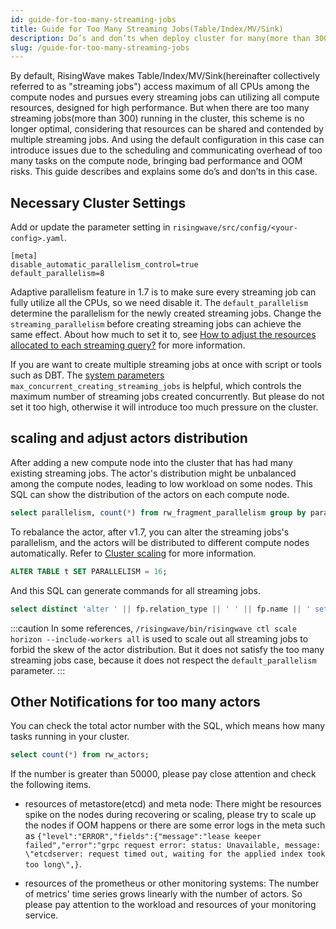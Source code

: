```yaml
---
id: guide-for-too-many-streaming-jobs
title: Guide for Too Many Streaming Jobs(Table/Index/MV/Sink)
description: Do’s and don’ts when deploy cluster for many(more than 300) streaming jobs.
slug: /guide-for-too-many-streaming-jobs
---
```

<head>
  <link rel="canonical" href="https://docs.risingwave.com/docs/current/k8s-cluster-scaling/" />
</head>

By default, RisingWave makes Table/Index/MV/Sink(hereinafter collectively referred to as "streaming jobs") access maximum of all CPUs among the compute nodes and pursues every streaming jobs can utilizing all compute resources, designed for high performance. But when there are too many streaming jobs(more than 300) running in the cluster, this scheme is no longer optimal, considering that resources can be shared and contended by multiple streaming jobs. And using the default configuration in this case can introduce issues due to the scheduling and communicating overhead of too many tasks on the compute node, bringing bad performance and OOM risks.
This guide describes and explains some do’s and don’ts in this case.

## Necessary Cluster Settings 

Add or update the parameter setting in `risingwave/src/config/<your-config>.yaml`.
```
[meta]
disable_automatic_parallelism_control=true
default_parallelism=8
```
Adaptive parallelism feature in 1.7 is to make sure every streaming job can fully utilize all the CPUs, so we need disable it. 
The `default_parallelism` determine the parallelism for the newly created streaming jobs. Change the `streaming_parallelism` before creating streaming jobs can achieve the same effect.
About how much to set it to, see [How to adjust the resources allocated to each streaming query?](/docs/current/performance-faq#how-to-adjust-the-resources-allocated-to-each-streaming-query) for more information.

If you are want to create multiple streaming jobs at once with script or tools such as DBT. The [system parameters](../manage/view-configure-system-parameters.md) `max_concurrent_creating_streaming_jobs` is helpful, which controls the maximum number of streaming jobs created concurrently. But please do not set it too high, otherwise it will introduce too much pressure on the cluster.

## scaling and adjust actors distribution

After adding a new compute node into the cluster that has had many existing streaming jobs. The actor's distribution might be unbalanced among the compute nodes, leading to low workload on some nodes. This SQL can show the distribution of the actors on each compute node.

```SQL
select parallelism, count(*) from rw_fragment_parallelism group by parallelism;
```

To rebalance the actor, after v1.7, you can alter the streaming jobs's parallelism, and the actors will be distributed to different compute nodes automatically. Refer to [Cluster scaling](/deploy/k8s-cluster-scaling.md) for more information.
```sql
ALTER TABLE t SET PARALLELISM = 16;
```

And this SQL can generate commands for all streaming jobs. 
```SQL
select distinct 'alter ' || fp.relation_type || ' ' || fp.name || ' set parallelism = 6;' from rw_fragment_parallelism fp where fp.parallelism = 8;
```

:::caution
In some references, `/risingwave/bin/risingwave ctl scale horizon --include-workers all` is used to scale out all streaming jobs to forbid the skew of the actor distribution. But it does not satisfy the too many streaming jobs case, because it does not respect the `default_parallelism` parameter. 
:::

## Other Notifications for too many actors

You can check the total actor number with the SQL, which means how many tasks running in your cluster.

```SQL
select count(*) from rw_actors;
```

If the number is greater than 50000, please pay close attention and check the following items.

- resources of metastore(etcd) and meta node: There might be resources spike on the nodes during recovering or scaling, please try to scale up the nodes if OOM happens or there are some error logs in the meta such as `{"level":"ERROR","fields":{"message":"lease keeper failed","error":"grpc request error: status: Unavailable, message: \"etcdserver: request timed out, waiting for the applied index took too long\",}`. 

- resources of the prometheus or other monitoring systems: The number of metrics' time series grows linearly with the number of actors. So please pay attention to the workload and resources of your monitoring service.